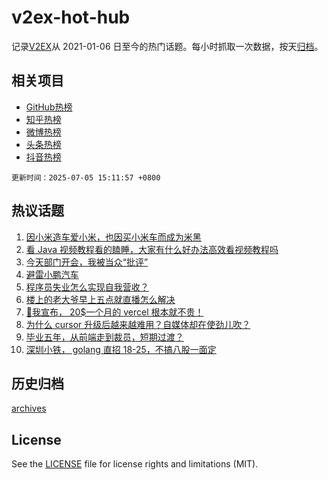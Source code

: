 # v2ex-hot-hub

 记录[V2EX](https://www.v2ex.com/)从 2021-01-06 日至今的热门话题。每小时抓取一次数据，按天[归档](archives)。
 
 ## 相关项目

- [GitHub热榜](https://github.com/lonnyzhang423/github-hot-hub)
- [知乎热榜](https://github.com/lonnyzhang423/zhihu-hot-hub)
- [微博热榜](https://github.com/lonnyzhang423/weibo-hot-hub)
- [头条热榜](https://github.com/lonnyzhang423/toutiao-hot-hub)
- [抖音热榜](https://github.com/lonnyzhang423/douyin-hot-hub)


 `更新时间：2025-07-05 15:11:57 +0800`

## 热议话题

1. [因小米造车爱小米，也因买小米车而成为米黑](https://www.v2ex.com/t/1143035)
1. [看 Java 视频教程看的瞌睡，大家有什么好办法高效看视频教程吗](https://www.v2ex.com/t/1143044)
1. [今天部门开会，我被当众“批评”](https://www.v2ex.com/t/1143126)
1. [避雷小鹏汽车](https://www.v2ex.com/t/1143107)
1. [程序员失业怎么实现自我营收？](https://www.v2ex.com/t/1143066)
1. [楼上的老大爷早上五点就直播怎么解决](https://www.v2ex.com/t/1143148)
1. [🤪我宣布， 20$一个月的 vercel 根本就不贵！](https://www.v2ex.com/t/1143093)
1. [为什么 cursor 升级后越来越难用？自媒体却在使劲儿吹？](https://www.v2ex.com/t/1143150)
1. [毕业五年，从前端走到裁员，短期过渡？](https://www.v2ex.com/t/1143057)
1. [深圳小铁， golang 直招 18-25，不搞八股一面定](https://www.v2ex.com/t/1143071)

## 历史归档

[archives](archives)

## License

See the [LICENSE](LICENSE) file for license rights and limitations (MIT).
